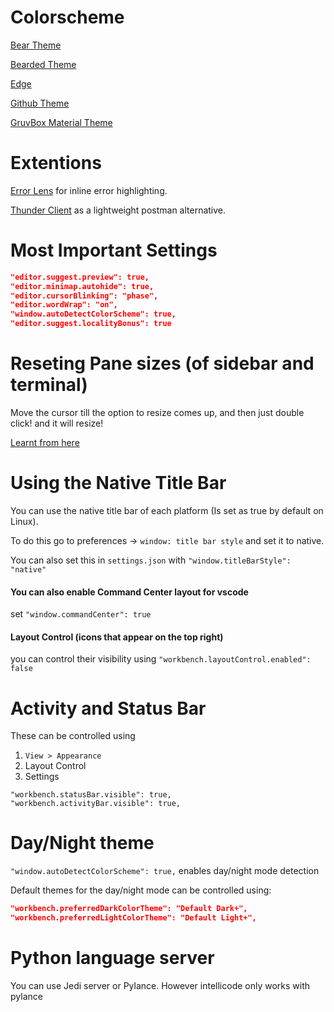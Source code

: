 # Colorscheme 

[Bear Theme](https://marketplace.visualstudio.com/items?itemName=dahong.theme-bear)

[Bearded Theme](https://marketplace.visualstudio.com/items?itemName=BeardedBear.beardedtheme)

[Edge](https://marketplace.visualstudio.com/items?itemName=sainnhe.edge)

[Github Theme](https://marketplace.visualstudio.com/items?itemName=GitHub.github-vscode-theme)

[GruvBox Material Theme](https://marketplace.visualstudio.com/items?itemName=sainnhe.gruvbox-material)

# Extentions
[Error Lens](https://marketplace.visualstudio.com/items?itemName=usernamehw.errorlens) for inline error highlighting.

[Thunder Client](https://marketplace.visualstudio.com/items?itemName=rangav.vscode-thunder-client) as a lightweight postman alternative.

# Most Important Settings

```json
"editor.suggest.preview": true,
"editor.minimap.autohide": true,
"editor.cursorBlinking": "phase",
"editor.wordWrap": "on",
"window.autoDetectColorScheme": true,
"editor.suggest.localityBonus": true
```

# Reseting Pane sizes (of sidebar and terminal)

Move the cursor till the option to resize comes up, and then just double click! and it will resize!

[Learnt from here](https://dev.to/entrptaher/vscode-trick-reset-the-sidebar-and-terminal-pane-size-5cd1)

# Using the Native Title Bar

You can use the native title bar of each platform (Is set as true by default on Linux).

To do this go to preferences -> `window: title bar style` and set it to native.

You can also set this in `settings.json` with `"window.titleBarStyle": "native"`

#### You can also enable Command Center layout for vscode
set `"window.commandCenter": true`

#### Layout Control (icons that appear on the top right)
you can control their visibility using `"workbench.layoutControl.enabled": false`

# Activity and Status Bar
These can be controlled using 

1. `View > Appearance`
2. Layout Control
3. Settings
```
"workbench.statusBar.visible": true,
"workbench.activityBar.visible": true,
```

# Day/Night theme

`"window.autoDetectColorScheme": true,` enables day/night mode detection

Default themes for the day/night mode can be controlled using:

```json    
"workbench.preferredDarkColorTheme": "Default Dark+",
"workbench.preferredLightColorTheme": "Default Light+",
```

# Python language server
You can use Jedi server or Pylance. However intellicode only works with pylance
